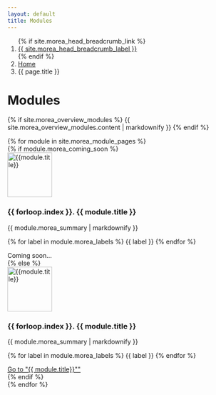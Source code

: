 ```yaml
---
layout: default
title: Modules
---
```


<div class="container">
  <nav aria-label="breadcrumb">
    <ol class="breadcrumb">
      {% if site.morea_head_breadcrumb_link %}
        <li class="breadcrumb-item"><a href="{{ site.morea_head_breadcrumb_link }}">{{ site.morea_head_breadcrumb_label }}</a></li>
      {% endif %}
      <li class="breadcrumb-item" aria-current="page"><a href="{{ site.baseurl }}/">Home</a></li>
      <li class="breadcrumb-item active" aria-current="page">{{ page.title }}</li>
    </ol>
  </nav>
</div>

<div class="container">
  <h1>Modules</h1>
  
  {% if site.morea_overview_modules %}
    {{ site.morea_overview_modules.content | markdownify }}
  {% endif %}
  
  <div class="row">
     {% for module in site.morea_module_pages %}
        <div class="col-sm-3">
        {% if module.morea_coming_soon %}
          <div class="card h-100">
            <img alt="{{module.title}}" src="{{ site.baseurl }}{{ module.morea_icon_url }}" width="100" class="card-img-top">
            <div class="card-body">
              <h3 class="card-title">{{ forloop.index }}. {{ module.title }}</h3>
              {{ module.morea_summary | markdownify }}
              <p>
              {% for label in module.morea_labels %}
                <span class="badge">{{ label }}</span>
              {% endfor %}
              </p>
            </div>
            <div class="card-footer text-center">
              <span class="btn btn-primary disabled">Coming soon...</span>
            </div>
          </div>
        {% else %}
          <div class="card h-100">
            <img alt="{{module.title}}" src="{{ site.baseurl }}{{ module.morea_icon_url }}" width="100" class="card-img-top">
            <div class="card-body">
              <h3 class="card-title">{{ forloop.index }}. {{ module.title }}</h3>
              {{ module.morea_summary | markdownify }}
              <p>
              {% for label in module.morea_labels %}
                <span class="badge">{{ label }}</span>
              {% endfor %}
              </p>
            </div>
            <div class="card-footer text-center">
                <a href="{{ module.morea_id }}" class="btn btn-primary">Go to "{{ module.title}}""</a>
            </div>
          </div>
        {% endif %}
        </div>
     {% endfor %}
  </div>
</div>


